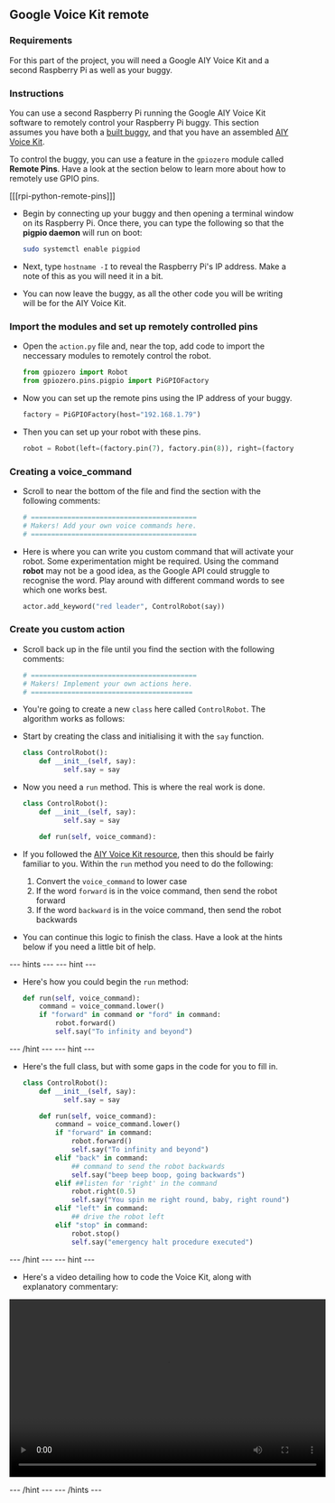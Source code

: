 ## Google Voice Kit remote

### Requirements
For this part of the project, you will need a Google AIY Voice Kit and a second Raspberry Pi as well as your buggy.

### Instructions
You can use a second Raspberry Pi running the Google AIY Voice Kit software to remotely control your Raspberry Pi buggy. This section assumes you have both a [built buggy](../build-a-buggy), and that you have an assembled [AIY Voice Kit](../rpi-python-google-aiy).

To control the buggy, you can use a feature in the `gpiozero` module called **Remote Pins**. Have a look at the section below to learn more about how to remotely use GPIO pins.

[[[rpi-python-remote-pins]]]

- Begin by connecting up your buggy and then opening a terminal window on its Raspberry Pi. Once there, you can type the following so that the **pigpio daemon** will run on boot:

	```bash
	sudo systemctl enable pigpiod
	```
	
- Next, type `hostname -I` to reveal the Raspberry Pi's IP address. Make a note of this as you will need it in a bit.

- You can now leave the buggy, as all the other code you will be writing will be for the AIY Voice Kit.
	
### Import the modules and set up remotely controlled pins

- Open the `action.py` file and, near the top, add code to import the neccessary modules to remotely control the robot.

	```python
	from gpiozero import Robot
	from gpiozero.pins.pigpio import PiGPIOFactory
	```
- Now you can set up the remote pins using the IP address of your buggy.

	```python
	factory = PiGPIOFactory(host="192.168.1.79")

	```
- Then you can set up your robot with these pins.

	```python
	robot = Robot(left=(factory.pin(7), factory.pin(8)), right=(factory.pin(9), factory.pin(10)))
	```
### Creating a voice_command

- Scroll to near the bottom of the file and find the section with the following comments:

	```python
	# =========================================
	# Makers! Add your own voice commands here.
	# =========================================
	```
- Here is where you can write you custom command that will activate your robot. Some experimentation might be required. Using the command **robot** may not be a good idea, as the Google API could struggle to recognise the word. Play around with different command words to see which one works best.

	```python
	actor.add_keyword("red leader", ControlRobot(say))
	```

### Create you custom action

- Scroll back up in the file until you find the section with the following comments:

	```python
	# =========================================
	# Makers! Implement your own actions here.
	# ========================================
	```

- You're going to create a new `class` here called `ControlRobot`. The algorithm works as follows:
- Start by creating the class and initialising it with the `say` function.

	```python
	class ControlRobot():
		def __init__(self, say):
			  self.say = say
	```

- Now you need a `run` method. This is where the real work is done.

	```python
	class ControlRobot():
		def __init__(self, say):
			  self.say = say

		def run(self, voice_command):
	```

- If you followed the [AIY Voice Kit resource](../rpi-python-google-aiy), then this should be fairly familiar to you. Within the `run` method you need to do the following:
  1. Convert the `voice_command` to lower case
  1. If the word `forward` is in the voice command, then send the robot forward
  1. If the word `backward` is in the voice command, then send the robot backwards
  
- You can continue this logic to finish the class. Have a look at the hints below if you need a little bit of help.

--- hints --- --- hint ---
- Here's how you could begin the `run` method:
  ```python
  def run(self, voice_command):
	  command = voice_command.lower()
	  if "forward" in command or "ford" in command:
		  robot.forward()
		  self.say("To infinity and beyond")
  ```
--- /hint --- --- hint ---
- Here's the full class, but with some gaps in the code for you to fill in.
  ```python
  class ControlRobot():
	  def __init__(self, say):
			self.say = say

	  def run(self, voice_command):
		  command = voice_command.lower()
		  if "forward" in command:
			  robot.forward()
			  self.say("To infinity and beyond")
		  elif "back" in command:
			  ## command to send the robot backwards
			  self.say("beep beep boop, going backwards")
		  elif ##listen for 'right' in the command
			  robot.right(0.5)
			  self.say("You spin me right round, baby, right round")            
		  elif "left" in command:
			  ## drive the robot left
		  elif "stop" in command:
			  robot.stop()
			  self.say("emergency halt procedure executed")        
  ```
--- /hint --- --- hint ---
- Here's a video detailing how to code the Voice Kit, along with explanatory commentary:
<video width="560" height="315" controls>
<source src="images/aiy-remote.webm" type="video/webm">
If your browser does not support WebM video, try Firefox or Chrome.
</video>

--- /hint --- --- /hints ---

